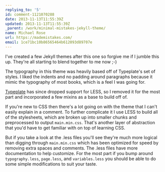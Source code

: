 ```yaml
---
replying_to: '5'
id: comment-1121070288
date: 2013-11-13T11:55:39Z
updated: 2013-11-13T11:55:39Z
_parent: /work/minimal-mistakes-jekyll-theme/
name: Michael Rose
url: https://mademistakes.com/
email: 1ce71bc10b86565464b612093d89707e
---
```


I've created a few Jekyll themes after this one so forgive me if I jumble this
up. They're all starting to blend together to me now ;-)

The typography in this theme was heavily based off of Typeplate's set of styles.
I liked the indents and no padding around paragraphs because it mimic the
typography of most books, which is a feel I was going for.

[Typeplate](http://typeplate.com) has since dropped support for LESS, so I
removed it for the most part and incorporated a few mixins as a base to build
off of.

If you're new to CSS then there's a lot going on with the theme that I can't
easily explain in a comment. To further complicate it I use LESS to build all of
the stylesheets, which are broken up into smaller chunks and preprocessed to
output `main.min.css`. That's another layer of abstraction that you'd have to
get familiar with on top of learning CSS.

But if you take a look at the .less files you'll see they're much more logical
than digging through `main.min.css` which has been optimized for speed by
removing extra spaces and comments. The .less files have more documentation to
help customize. For the most part if you bump around `typography.less`,
`page.less`, and `variables.less` you should be able to do some simple
modifications to suit your taste.
